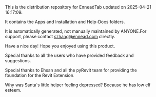 This is the distribution repository for EnneadTab updated on 2025-04-21 16:17:09.

It contains the Apps and Installation and Help-Docs folders.

It is automatically generated, not manually maintained by ANYONE.For support, please contact szhang@ennead.com directly.

Have a nice day! Hope you enjoyed using this product.

Special thanks to all the users who have provided feedback and suggestions.

Special thanks to Ehsan and all the pyRevit team for providing the foundation for the Revit Extension.






Why was Santa's little helper feeling depressed? Because he has low elf esteem.